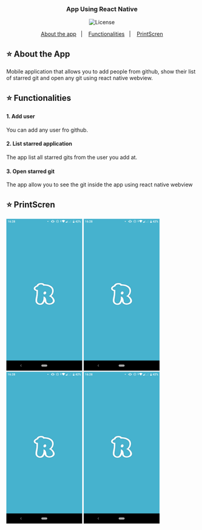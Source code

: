 <h3 align="center">
  App Using React Native
</h3>

<p align="center">
    <img alt="License" src="https://img.shields.io/badge/license-MIT-%2304D361">
</p>

<p align="center">
  <a href="#star-about-the-app">About the app</a>&nbsp;&nbsp;&nbsp;|&nbsp;&nbsp;&nbsp;
  <a href="#star-functionalities">Functionalities</a>&nbsp;&nbsp;&nbsp;|&nbsp;&nbsp;&nbsp;
  <a href="#star-printscren">PrintScren</a>
</p>

## :star: About the App

Mobile application that allows you to add people from github, show their list of starred git and open
any git using react native webview.

## :star: Functionalities

#### 1. Add user

You can add any user fro github.

#### 2. List starred application

The app list all starred gits from the user you add at.

#### 3. Open starred git

The app allow you to see the git inside the app using react native webview


## :star: PrintScren

<img alt="splash_screen" src=".images/1.png" width="200px">
<img alt="splash_screen" src=".images/1.png" width="200px">
<img alt="splash_screen" src=".images/1.png" width="200px">
<img alt="splash_screen" src=".images/1.png" width="200px">
